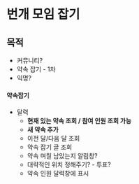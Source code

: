 # 번개 모임 잡기

## 목적

- 커뮤니티?
- 약속 잡기 - 1차
- 익명?

#### 약속잡기

- 달력
  - **현재 있는 약속 조회 / 참여 인원 조회 가능**
  - **새 약속 추가**
  - 이전 달/다음 달 조회
  - 약속 잡기 글 조회
  - 약속 며칠 남았는지 알림창?
  - 대략적인 위치 정해주기? - 투표?
  - 약속 인원 달력창에 표시
